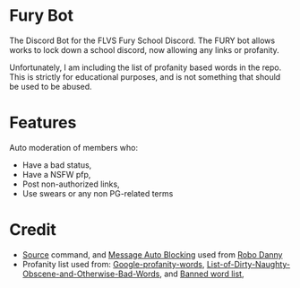# Fury Bot
The Discord Bot for the FLVS Fury School Discord. The FURY bot allows works to lock down a school discord, now allowing any links or profanity.

Unfortunately, I am including the list of profanity based words in the repo. This is strictly for educational purposes, and is not something that should be used to be abused.

# Features
Auto moderation of members who:

- Have a bad status,
- Have a NSFW pfp,
- Post non-authorized links,
- Use swears or any non PG-related terms


# Credit
- [Source](https://github.com/NextChai/FURYBot/blob/main/cogs/commands.py#L26-L64) command, and [Message Auto Blocking](https://github.com/NextChai/FURYBot/blob/main/bot.py#L72-L135) used from [Robo Danny](https://github.com/Rapptz/RoboDanny/)
- Profanity list used from: [Google-profanity-words](https://github.com/RobertJGabriel/Google-profanity-words), [List-of-Dirty-Naughty-Obscene-and-Otherwise-Bad-Words](https://github.com/LDNOOBW/List-of-Dirty-Naughty-Obscene-and-Otherwise-Bad-Words), and [Banned word list](http://www.bannedwordlist.com/), 
